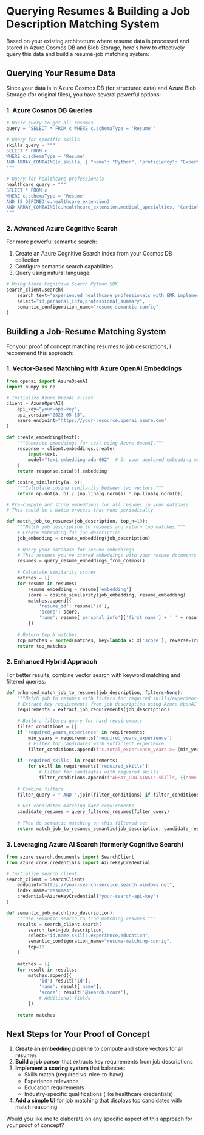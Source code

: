 # Querying Resumes & Building a Job Description Matching System

Based on your existing architecture where resume data is processed and stored in Azure Cosmos DB and Blob Storage, here's how to effectively query this data and build a resume-job matching system:

## Querying Your Resume Data

Since your data is in Azure Cosmos DB (for structured data) and Azure Blob Storage (for original files), you have several powerful options:

### 1. **Azure Cosmos DB Queries**

```python
# Basic query to get all resumes
query = "SELECT * FROM c WHERE c.schemaType = 'Resume'"

# Query for specific skills
skills_query = """
SELECT * FROM c 
WHERE c.schemaType = 'Resume' 
AND ARRAY_CONTAINS(c.skills, { "name": "Python", "proficiency": "Expert" }, true)
"""

# Query for healthcare professionals
healthcare_query = """
SELECT * FROM c 
WHERE c.schemaType = 'Resume' 
AND IS_DEFINED(c.healthcare_extension)
AND ARRAY_CONTAINS(c.healthcare_extension.medical_specialties, 'Cardiology', true)
"""
```

### 2. **Advanced Azure Cognitive Search**

For more powerful semantic search:

1. Create an Azure Cognitive Search index from your Cosmos DB collection
2. Configure semantic search capabilities
3. Query using natural language:

```python
# Using Azure Cognitive Search Python SDK
search_client.search(
    search_text="experienced healthcare professionals with EMR implementation",
    select="id,personal_info,professional_summary",
    semantic_configuration_name="resume-semantic-config"
)
```

## Building a Job-Resume Matching System

For your proof of concept matching resumes to job descriptions, I recommend this approach:

### 1. **Vector-Based Matching with Azure OpenAI Embeddings**

```python
from openai import AzureOpenAI
import numpy as np

# Initialize Azure OpenAI client
client = AzureOpenAI(
    api_key="your-api-key",  
    api_version="2023-05-15",
    azure_endpoint="https://your-resource.openai.azure.com"
)

def create_embedding(text):
    """Generate embeddings for text using Azure OpenAI."""
    response = client.embeddings.create(
        input=text,
        model="text-embedding-ada-002"  # Or your deployed embedding model
    )
    return response.data[0].embedding

def cosine_similarity(a, b):
    """Calculate cosine similarity between two vectors."""
    return np.dot(a, b) / (np.linalg.norm(a) * np.linalg.norm(b))

# Pre-compute and store embeddings for all resumes in your database
# This could be a batch process that runs periodically

def match_job_to_resumes(job_description, top_n=10):
    """Match job description to resumes and return top matches."""
    # Create embedding for job description
    job_embedding = create_embedding(job_description)
    
    # Query your database for resume embeddings
    # This assumes you've stored embeddings with your resume documents
    resumes = query_resume_embeddings_from_cosmos()
    
    # Calculate similarity scores
    matches = []
    for resume in resumes:
        resume_embedding = resume['embedding']
        score = cosine_similarity(job_embedding, resume_embedding)
        matches.append({
            'resume_id': resume['id'],
            'score': score,
            'name': resume['personal_info']['first_name'] + ' ' + resume['personal_info']['last_name']
        })
    
    # Return top N matches
    top_matches = sorted(matches, key=lambda x: x['score'], reverse=True)[:top_n]
    return top_matches
```

### 2. **Enhanced Hybrid Approach**

For better results, combine vector search with keyword matching and filtered queries:

```python
def enhanced_match_job_to_resumes(job_description, filters=None):
    """Match job to resumes with filters for required skills/experience."""
    # Extract key requirements from job description using Azure OpenAI
    requirements = extract_job_requirements(job_description)
    
    # Build a filtered query for hard requirements
    filter_conditions = []
    if 'required_years_experience' in requirements:
        min_years = requirements['required_years_experience']
        # Filter for candidates with sufficient experience
        filter_conditions.append(f"c.total_experience_years >= {min_years}")
    
    if 'required_skills' in requirements:
        for skill in requirements['required_skills']:
            # Filter for candidates with required skills
            filter_conditions.append(f"ARRAY_CONTAINS(c.skills, {{name: '{skill}'}}, true)")
    
    # Combine filters
    filter_query = " AND ".join(filter_conditions) if filter_conditions else None
    
    # Get candidates matching hard requirements
    candidate_resumes = query_filtered_resumes(filter_query)
    
    # Then do semantic matching on this filtered set
    return match_job_to_resumes_semantic(job_description, candidate_resumes)
```

### 3. **Leveraging Azure AI Search (formerly Cognitive Search)**

```python
from azure.search.documents import SearchClient
from azure.core.credentials import AzureKeyCredential

# Initialize search client
search_client = SearchClient(
    endpoint="https://your-search-service.search.windows.net",
    index_name="resumes",
    credential=AzureKeyCredential("your-search-api-key")
)

def semantic_job_match(job_description):
    """Use semantic search to find matching resumes."""
    results = search_client.search(
        search_text=job_description,
        select="id,name,skills,experience,education",
        semantic_configuration_name="resume-matching-config", 
        top=10
    )
    
    matches = []
    for result in results:
        matches.append({
            'id': result['id'],
            'name': result['name'],
            'score': result['@search.score'],
            # Additional fields
        })
    
    return matches
```

## Next Steps for Your Proof of Concept

1. **Create an embedding pipeline** to compute and store vectors for all resumes
2. **Build a job parser** that extracts key requirements from job descriptions
3. **Implement a scoring system** that balances:
   - Skills match (required vs. nice-to-have)
   - Experience relevance
   - Education requirements
   - Industry-specific qualifications (like healthcare credentials)
4. **Add a simple UI** for job matching that displays top candidates with match reasoning

Would you like me to elaborate on any specific aspect of this approach for your proof of concept?